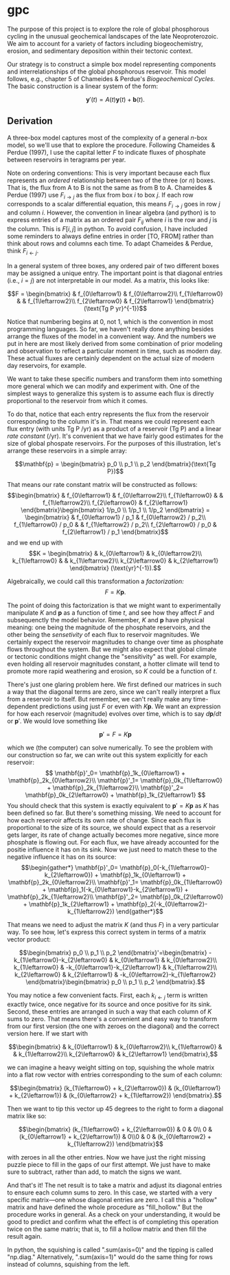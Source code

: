 # gpc

The purpose of this project is to explore the role of global phosphorous cycling in the unusual geochemical landscapes of the late Neoproterozoic. We aim to account for a variety of factors including biogeochemistry, erosion, and sedimentary deposition within their tectonic context.

Our strategy is to construct a simple box model representing components and interrelationships of the global phosphorous reservoir. This model follows, e.g., chapter 5 of Chameides & Perdue's _Biogeochemical Cycles._ The basic construction is a linear system of the form:

$$\mathbf{y}'(t) = A(t)\mathbf{y}(t) + \mathbf{b}(t).$$

## Derivation

A three-box model captures most of the complexity of a general $n$-box model, so we'll use that to explore the procedure. Following Chameides & Perdue (1997), I use the capital letter $F$ to indicate fluxes of phosphate between reservoirs in teragrams per year.

Note on ordering conventions: This is very important because each flux represents an _ordered_ relationship between two of the three (or $n$) boxes. That is, the flux from A to B is not the same as from B to A. Chameides & Perdue (1997) use $F_{i\to j}$ as the flux from box $i$ to box $j$. If each row corresponds to a scalar differential equation, this means $F_{i\to j}$ goes in row $j$ and column $i$. However, the convention in linear algebra (and python) is to express entries of a matrix as an ordered pair $F_{ij}$ where $i$ is the row and $j$ is the column. This is $F[i,j]$ in python. To avoid confusion, I have included some reminders to always define entries in order [TO, FROM] rather than think about rows and columns each time. To adapt Chameides & Perdue, think $F_{i\leftarrow j}$.

In a general system of three boxes, any ordered pair of two different boxes may be assigned a unique entry. The important point is that diagonal entries (i.e., $i=j$) are not interpretable in our model. As a matrix, this looks like:

$$F = \begin{bmatrix}
  & f_{0\leftarrow1} &   f_{0\leftarrow2}\\
    f_{1\leftarrow0} & & f_{1\leftarrow2}\\
    f_{2\leftarrow0} &   f_{2\leftarrow1}
\end{bmatrix}
(\text{Tg P yr}^{-1})$$

Notice that numbering begins at 0, not 1, which is the convention in most programming languages. So far, we haven't really done anything besides arrange the fluxes of the model in a convenient way. And the numbers we put in here are most likely derived from some combination of prior modeling and observation to reflect a particular moment in time, such as modern day. These actual fluxes are certainly dependent on the actual size of modern day reservoirs, for example.

We want to take these specific numbers and transform them into something more general which we can modify and experiment with. One of the simplest ways to generalize this system is to assume each flux is directly proportional to the reservoir from which it comes.

To do that, notice that each entry represents the flux from the reservoir corresponding to the column it's in. That means we could represent each flux entry (with units Tg P /yr) as a product of a reservoir (Tg P) and a linear _rate constant_ (/yr). It's convenient that we have fairly good estimates for the size of global phospate reservoirs. For the purposes of this illustration, let's arrange these reservoirs in a simple array:

$$\mathbf{p} = \begin{bmatrix}
  p_0 \\ p_1 \\ p_2
\end{bmatrix}(\text{Tg P})$$

That means our rate constant matrix will be constructed as follows:
$$\begin{bmatrix}
  & f_{0\leftarrow1} &   f_{0\leftarrow2}\\
    f_{1\leftarrow0} & & f_{1\leftarrow2}\\
    f_{2\leftarrow0} &   f_{2\leftarrow1}
\end{bmatrix}\begin{bmatrix}
  1/p_0 \\ 1/p_1 \\ 1/p_2
\end{bmatrix} = \begin{bmatrix}
& f_{0\leftarrow1} / p_1 &   f_{0\leftarrow2} / p_2\\
  f_{1\leftarrow0} / p_0 & & f_{1\leftarrow2} / p_2\\
  f_{2\leftarrow0} / p_0 &   f_{2\leftarrow1} / p_1
\end{bmatrix}$$
and we end up with
 $$K = \begin{bmatrix}
  & k_{0\leftarrow1} &   k_{0\leftarrow2}\\
    k_{1\leftarrow0} & & k_{1\leftarrow2}\\
    k_{2\leftarrow0} &   k_{2\leftarrow1}
\end{bmatrix} (\text{yr}^{-1}).$$

Algebraically, we could call this transformation a _factorization:_ $$F = K\mathbf{p}.$$

The point of doing this factorization is that we might want to experimentally manipulate $K$ and $\mathbf{p}$ as a function of time $t$, and see how they affect $F$ and subsequenctly the model behavior. Remember, $K$ and $\mathbf{p}$ have physical meaning: one being the magnitude of the phosphate reservoirs, and the other being the _sensetivity_ of each flux to reservoir magnitudes. We certainly expect the reservoir magnitudes to change over time as phosphate flows throughout the system. But we might also expect that global climate or tectonic conditions might change the "sensitivity" as well. For example, even holding all reservoir magnitudes constant, a hotter climate will tend to promote more rapid weathering and erosion, so $K$ could be a function of $t$.

There's just one glaring problem here. We first defined our matrices in such a way that the diagonal terms are zero, since we can't really interpret a flux from a reservoir to itself. But remember, we can't really make any time-dependent predictions using just $F$ or even with $K\mathbf{p}$. We want an expression for how each reservoir (magnitude) evolves over time, which is to say $d\mathbf{p}/dt$ or $\mathbf{p}'$. We would love something like

$$\mathbf{p}'=F=K\mathbf{p}$$

which we (the computer) can solve numerically. To see the problem with our construction so far, we can write out this system explicitly for each reservoir:
$$
  \mathbf{p}'_0=
  \mathbf{p}_1k_{0\leftarrow1} + \mathbf{p}_2k_{0\leftarrow2}\\
  \mathbf{p}'_1=
  \mathbf{p}_0k_{1\leftarrow0}  + \mathbf{p}_2k_{1\leftarrow2}\\
  \mathbf{p}'_2=  
  \mathbf{p}_0k_{2\leftarrow0} + \mathbf{p}_1k_{2\leftarrow1}
$$
You should check that this system is exactly equivalent to $\mathbf{p}'=K\mathbf{p}$ as $K$ has been defined so far. But there's something missing. We need to account for how each reservoir affects its own rate of change. Since each flux is proportional to the size of its source, we should expect that as a reservoir gets larger, its rate of change actually becomes more negative, since more phosphate is flowing out. For each flux, we have already accounted for the positie influence it has on its sink. Now we just need to match these to the negative influence it has on its source:
$$\begin{gather*}
  \mathbf{p}'_0=
  \mathbf{p}_0(-k_{1\leftarrow0}-k_{2\leftarrow0}) + \mathbf{p}_1k_{0\leftarrow1} + \mathbf{p}_2k_{0\leftarrow2}\\
  \mathbf{p}'_1=
  \mathbf{p}_0k_{1\leftarrow0} + \mathbf{p}_1(-k_{0\leftarrow1}-k_{2\leftarrow1}) + \mathbf{p}_2k_{1\leftarrow2}\\
  \mathbf{p}'_2=  
  \mathbf{p}_0k_{2\leftarrow0} + \mathbf{p}_1k_{2\leftarrow1} + \mathbf{p}_2(-k_{0\leftarrow2}-k_{1\leftarrow2})
\end{gather*}$$

That means we need to adjust the matrix $K$ (and thus $F$) in a very particular way. To see how, let's express this correct system in terms of a matrix vector product:

$$\begin{bmatrix}
  p_0 \\ p_1 \\ p_2
\end{bmatrix}'=\begin{bmatrix}
  -k_{1\leftarrow0}-k_{2\leftarrow0} & k_{0\leftarrow1} &   k_{0\leftarrow2}\\
  k_{1\leftarrow0} & -k_{0\leftarrow1}-k_{2\leftarrow1} & k_{1\leftarrow2}\\
  k_{2\leftarrow0} & k_{2\leftarrow1} & -k_{0\leftarrow2}-k_{1\leftarrow2}
\end{bmatrix}\begin{bmatrix}
  p_0 \\ p_1 \\ p_2
\end{bmatrix}.$$

You may notice a few convenient facts. First, each $k_{i\leftarrow j}$ term is written exactly twice, once negative for its source and once positive for its sink. Second, these entries are arranged in such a way that each column of $K$ sums to zero. That means there's a convenient and easy way to transform from our first version (the one with zeroes on the diagonal) and the correct version here. If we start with

$$\begin{bmatrix}
  & k_{0\leftarrow1} &   k_{0\leftarrow2}\\
    k_{1\leftarrow0} & & k_{1\leftarrow2}\\
    k_{2\leftarrow0} &   k_{2\leftarrow1}
\end{bmatrix},$$

we can imagine a heavy weight sitting on top, squishing the whole matrix into a flat row vector with entries corresponding to the sum of each column:

$$\begin{bmatrix}
(k_{1\leftarrow0} + k_{2\leftarrow0}) & (k_{0\leftarrow1} + k_{2\leftarrow1}) & (k_{0\leftarrow2} + k_{1\leftarrow2})
\end{bmatrix}.$$

Then we want to tip this vector up 45 degrees to the right to form a diagonal matrix like so:

$$\begin{bmatrix}
(k_{1\leftarrow0} + k_{2\leftarrow0}) & 0 & 0\\ 0 & (k_{0\leftarrow1} + k_{2\leftarrow1}) & 0\\0 & 0 & (k_{0\leftarrow2} + k_{1\leftarrow2})
\end{bmatrix}$$

with zeroes in all the other entries. Now we have just the right missing puzzle piece to fill in the gaps of our first attempt. We just have to make sure to subtract, rather than add, to match the signs we want.

And that's it! The net result is to take a matrix and adjust its diagonal entries to ensure each column sums to zero. In this case, we started with a very specific matrix—one whose diagonal entries are zero. I call this a "hollow" matrix and have defined the whole procedure as "fill_hollow." But the procedure works in general. As a check on your understanding, it would be good to predict and confirm what the effect is of completing this operation twice on the same matrix; that is, to fill a hollow matrix and then fill the result again.

In python, the squishing is called ".sum(axis=0)" and the tipping is called "np.diag." Alternatively, ".sum(axis=1)" would do the same thing for rows instead of columns, squishing from the left.
